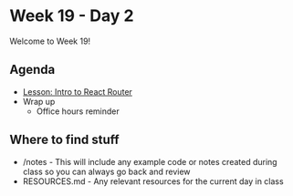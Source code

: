 # Week 19 - Day 2

Welcome to Week 19!

## Agenda

- [Lesson: Intro to React Router](https://learn.digitalcrafts.com/flex/lessons/full-stack-frameworks/react-router/)
- Wrap up
  - Office hours reminder

## Where to find stuff
- /notes - This will include any example code or notes created during class so you can always go back and review
- RESOURCES.md - Any relevant resources for the current day in class

